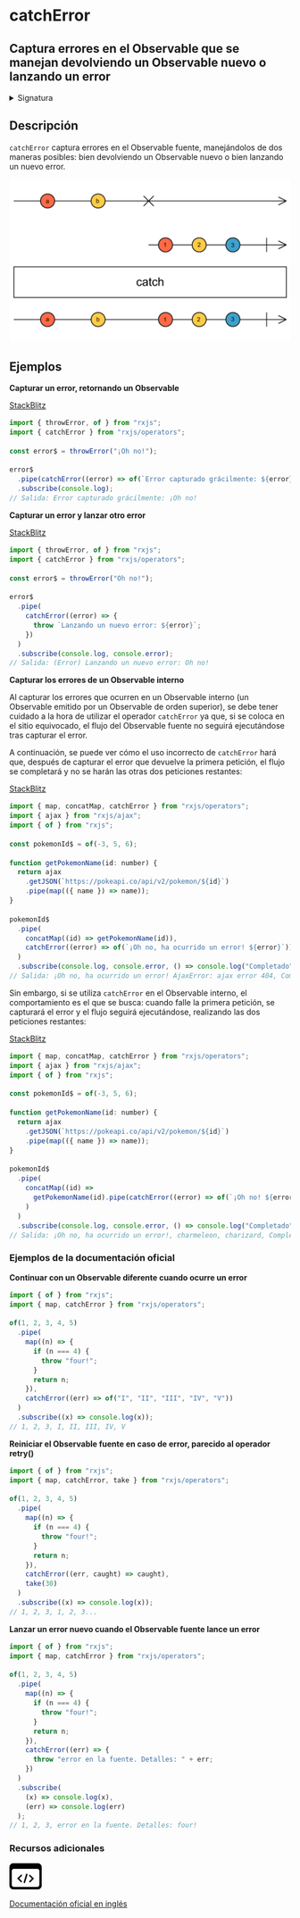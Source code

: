 # catchError

## Captura errores en el Observable que se manejan devolviendo un Observable nuevo o lanzando un error

<details>

<summary>Signatura</summary>

#### Firma

`catchError<T, O extends ObservableInput<any>>(selector: (err: any, caught: Observable<T>) => O): OperatorFunction<T, T | ObservedValueOf<O>>`

#### Parámetros

#### Retorna

`OperatorFunction<T, T | ObservedValueOf<O>>`: Un Observable que se puede originar en el Observable fuente o en el Observable retornado por la función `selector`.

</details>

## Descripción

`catchError` captura errores en el Observable fuente, manejándolos de dos maneras posibles: bien devolviendo un Observable nuevo o bien lanzando un nuevo error.

![Diagrama de canicas del operador catchError](assets/images/marble-diagrams/error-handling/catchError.png)

## Ejemplos

**Capturar un error, retornando un Observable**

[StackBlitz](https://stackblitz.com/edit/docu-rxjs-catcherror?file=index.ts)

```javascript
import { throwError, of } from "rxjs";
import { catchError } from "rxjs/operators";

const error$ = throwError("¡Oh no!");

error$
  .pipe(catchError((error) => of(`Error capturado grácilmente: ${error}`)))
  .subscribe(console.log);
// Salida: Error capturado grácilmente: ¡Oh no!
```

**Capturar un error y lanzar otro error**

[StackBlitz](https://stackblitz.com/edit/docu-rxjs-catcherror-2?file=index.ts)

```javascript
import { throwError, of } from "rxjs";
import { catchError } from "rxjs/operators";

const error$ = throwError("Oh no!");

error$
  .pipe(
    catchError((error) => {
      throw `Lanzando un nuevo error: ${error}`;
    })
  )
  .subscribe(console.log, console.error);
// Salida: (Error) Lanzando un nuevo error: Oh no!
```

**Capturar los errores de un Observable interno**

Al capturar los errores que ocurren en un Observable interno (un Observable emitido por un Observable de orden superior), se debe tener cuidado a la hora de utilizar el operador `catchError` ya que, si se coloca en el sitio equivocado, el flujo del Observable fuente no seguirá ejecutándose tras capturar el error.

A continuación, se puede ver cómo el uso incorrecto de `catchError` hará que, después de capturar el error que devuelve la primera petición, el flujo se completará y no se harán las otras dos peticiones restantes:

[StackBlitz](https://stackblitz.com/edit/docu-rxjs-catcherror-inner?file=index.ts)

```javascript
import { map, concatMap, catchError } from "rxjs/operators";
import { ajax } from "rxjs/ajax";
import { of } from "rxjs";

const pokemonId$ = of(-3, 5, 6);

function getPokemonName(id: number) {
  return ajax
    .getJSON(`https://pokeapi.co/api/v2/pokemon/${id}`)
    .pipe(map(({ name }) => name));
}

pokemonId$
  .pipe(
    concatMap((id) => getPokemonName(id)),
    catchError((error) => of(`¡Oh no, ha ocurrido un error! ${error}`))
  )
  .subscribe(console.log, console.error, () => console.log("Completado"));
// Salida: ¡Oh no, ha ocurrido un error! AjaxError: ajax error 404, Completado
```

Sin embargo, si se utiliza `catchError` en el Observable interno, el comportamiento es el que se busca: cuando falle la primera petición, se capturará el error y el flujo seguirá ejecutándose, realizando las dos peticiones restantes:

[StackBlitz](https://stackblitz.com/edit/docu-rxjs-catcherror-inner-2?file=index.ts)

```javascript
import { map, concatMap, catchError } from "rxjs/operators";
import { ajax } from "rxjs/ajax";
import { of } from "rxjs";

const pokemonId$ = of(-3, 5, 6);

function getPokemonName(id: number) {
  return ajax
    .getJSON(`https://pokeapi.co/api/v2/pokemon/${id}`)
    .pipe(map(({ name }) => name));
}

pokemonId$
  .pipe(
    concatMap((id) =>
      getPokemonName(id).pipe(catchError((error) => of(`¡Oh no! ${error}`)))
    )
  )
  .subscribe(console.log, console.error, () => console.log("Completado"));
// Salida: ¡Oh no, ha ocurrido un error!, charmeleon, charizard, Completado
```

### Ejemplos de la documentación oficial

**Continuar con un Observable diferente cuando ocurre un error**

```javascript
import { of } from "rxjs";
import { map, catchError } from "rxjs/operators";

of(1, 2, 3, 4, 5)
  .pipe(
    map((n) => {
      if (n === 4) {
        throw "four!";
      }
      return n;
    }),
    catchError((err) => of("I", "II", "III", "IV", "V"))
  )
  .subscribe((x) => console.log(x));
// 1, 2, 3, I, II, III, IV, V
```

**Reiniciar el Observable fuente en caso de error, parecido al operador retry()**

```javascript
import { of } from "rxjs";
import { map, catchError, take } from "rxjs/operators";

of(1, 2, 3, 4, 5)
  .pipe(
    map((n) => {
      if (n === 4) {
        throw "four!";
      }
      return n;
    }),
    catchError((err, caught) => caught),
    take(30)
  )
  .subscribe((x) => console.log(x));
// 1, 2, 3, 1, 2, 3...
```

**Lanzar un error nuevo cuando el Observable fuente lance un error**

```javascript
import { of } from "rxjs";
import { map, catchError } from "rxjs/operators";

of(1, 2, 3, 4, 5)
  .pipe(
    map((n) => {
      if (n === 4) {
        throw "four!";
      }
      return n;
    }),
    catchError((err) => {
      throw "error en la fuente. Detalles: " + err;
    })
  )
  .subscribe(
    (x) => console.log(x),
    (err) => console.log(err)
  );
// 1, 2, 3, error en la fuente. Detalles: four!
```

### Recursos adicionales

[![Source code](assets/icons/source-code.png)](https://github.com/ReactiveX/rxjs/blob/master/src/internal/operators/catchError.ts)

[Documentación oficial en inglés](https://rxjs.dev/api/operators/catchError)
